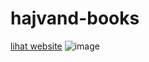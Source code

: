 # hajvand-books
[lihat website](https://siihasann.github.io/hajvand-books/)
![image](https://github.com/siihasann/hajvand-books/assets/113667539/8814de8c-c458-4571-be64-433ff93bbff8)
